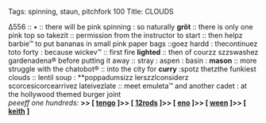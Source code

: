 Tags: spinning, staun, pitchfork 100
Title: CLOUDS
  
∆556 :: • :: there will be pink spinning : so naturally **gröt** :: there is only one pink top so takezit :: permission from the instructor to start :: then helpz barbie™ to put bananas in small pink paper bags ::goez hardd : thecontinuez toto forty : because wickev™ :: first fire **lighted** :: then of courzz szzswashez gardenadena® before putting it away :: stray : aspen : basin : **mason** :: more struggle with the chatobot® :: into the city for **curry** :spotz thetzthe funkiest clouds :: lentil soup : **poppadumsizz lerszzlconsiderz scorcesicorcearrivez lateivezlate :: meet emuleta™ and another cadet : at the hollywood themed burger joint  
_peeeff one hundreds:_ **>> [ [tengo](https://www.allmusic.com/album/i-can-hear-the-heart-beating-as-one-mw0000593102) ]>> [ [12rods](https://www.allmusic.com/album/split-personalities-mw0000028433) ]>> [ [eno](https://www.allmusic.com/album/ambient-4-on-land-mw0000189816) ]>> [ [ween](https://www.allmusic.com/album/the-mollusk-mw0000023211) ]>> [ [keith](https://www.allmusic.com/album/playthroughs-mw0000226351) ]**  

<!--stackedit_data:
eyJoaXN0b3J5IjpbLTEwMDA4Njc0NjgsLTc1NjI0NjUwMF19
-->